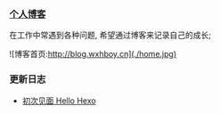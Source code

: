 
### [个人博客](http://blog.wxhboy.cn)

在工作中常遇到各种问题, 希望通过博客来记录自己的成长;

![博客首页:http://blog.wxhboy.cn](./home.jpg)


### 更新日志
+ [初次见面 Hello Hexo](http://blog.wxhboy.cn/2018/09/21/helloHexo/)